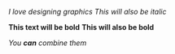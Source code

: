 *I love designing graphics*
_This will also be italic_

**This text will be bold**
__This will also be bold__

_You **can** combine them_
